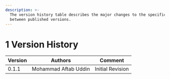 ```yaml
---
description: >-
  The version history table describes the major changes to the specifications
  between published versions.
---
```


# 1 Version History

| Version | Authors              | Comment          |
| ------- | -------------------- | ---------------- |
| 0.1.1   | Mohammad Aftab Uddin | Initial Revision |
